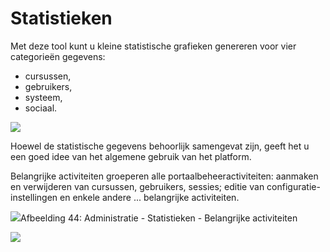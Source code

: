 # Statistieken

Met deze tool kunt u kleine statistische grafieken genereren voor vier categorieën gegevens:

- cursussen,
- gebruikers,
- systeem,
- sociaal.

![](../../.gitbook/assets/images37.png)

Hoewel de statistische gegevens behoorlijk samengevat zijn, geeft het u een goed idee van het algemene gebruik van het platform.

Belangrijke activiteiten groeperen alle portaalbeheeractiviteiten: aanmaken en verwijderen van cursussen, gebruikers, sessies; editie van configuratie-instellingen en enkele andere ... belangrijke activiteiten.

![](../../.gitbook/assets/images29%20%281%29.png)Afbeelding 44: Administratie - Statistieken - Belangrijke activiteiten

![](../../.gitbook/assets/images29%20%281%29.png)
